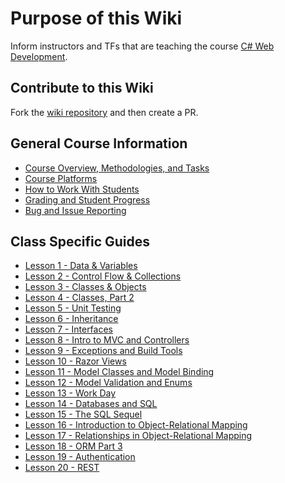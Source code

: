 # Purpose of this Wiki

Inform instructors and TFs that are teaching the course [C# Web Development](https://education.launchcode.org/csharp-web-development/).

## Contribute to this Wiki

Fork the [wiki repository](https://github.com/LaunchCodeEducation/csharp-web-development-wiki) and then create a PR.

## General Course Information

* [Course Overview, Methodologies, and Tasks](https://github.com/LaunchCodeEducation/csharp-web-development/wiki/Course-Overview-and-Structure)
* [Course Platforms](https://github.com/LaunchCodeEducation/csharp-web-development/wiki/Course-Platforms)
* [How to Work With Students](https://github.com/LaunchCodeEducation/csharp-web-development/wiki/Working-With-Students)
* [Grading and Student Progress](https://github.com/LaunchCodeEducation/csharp-web-development/wiki/Grading-and-Student-Progress)
* [Bug and Issue Reporting](https://github.com/LaunchCodeEducation/csharp-web-development/wiki/Course-Overview-and-Structure#Bug-and-Issue-Reporting)

## Class Specific Guides

* [Lesson 1 - Data & Variables](https://github.com/LaunchCodeEducation/csharp-web-development/wiki/Lesson-1-(Data-&-Variables))
* [Lesson 2 - Control Flow & Collections](https://github.com/LaunchCodeEducation/csharp-web-development/wiki/Lesson-2-(ControlFlow-&-Collections))
* [Lesson 3 - Classes & Objects](https://github.com/LaunchCodeEducation/csharp-web-development/wiki/Lesson-3-(Classes-&-Objects))
* [Lesson 4 - Classes, Part 2](https://github.com/LaunchCodeEducation/csharp-web-development/wiki/Lesson-4-(Classes-Part-2))
* [Lesson 5 - Unit Testing](https://github.com/LaunchCodeEducation/csharp-web-development/wiki/Lesson-5-(Unit-Testing))
* [Lesson 6 - Inheritance](https://github.com/LaunchCodeEducation/csharp-web-development/wiki/Lesson-6-(Inheritance))
* [Lesson 7 - Interfaces](https://github.com/LaunchCodeEducation/csharp-web-development/wiki/Lesson-7-(Interfaces))
* [Lesson 8 - Intro to MVC and Controllers](https://github.com/LaunchCodeEducation/csharp-web-development/wiki/Lesson-8-(Intro-to-MVC-and-Controllers))
* [Lesson 9 - Exceptions and Build Tools](https://github.com/LaunchCodeEducation/csharp-web-development/wiki/Lesson-9-(Exceptions-&-Build-Tools))
* [Lesson 10 - Razor Views](https://github.com/LaunchCodeEducation/csharp-web-development/wiki/Lesson-10-(Razor-Views))
* [Lesson 11 - Model Classes and Model Binding](https://github.com/LaunchCodeEducation/csharp-web-development/wiki/Lesson-11-(Model-Classes-and-Model-Binding))
* [Lesson 12 - Model Validation and Enums](https://github.com/LaunchCodeEducation/csharp-web-development/wiki/Lesson-12-(Model-Validation-and-Enums))
* [Lesson 13 - Work Day](https://github.com/LaunchCodeEducation/csharp-web-development/wiki/Lesson-13-(Work-Day))
* [Lesson 14 - Databases and SQL](https://github.com/LaunchCodeEducation/csharp-web-development/wiki/Lesson-14-(SQL-Part-1))
* [Lesson 15 - The SQL Sequel](https://github.com/LaunchCodeEducation/csharp-web-development/wiki/Lesson-15-(SQL-Part-2))
* [Lesson 16 - Introduction to Object-Relational Mapping](https://github.com/LaunchCodeEducation/csharp-web-development/wiki/Lesson-16-(ORM-Part-1))
* [Lesson 17 - Relationships in Object-Relational Mapping](https://github.com/LaunchCodeEducation/csharp-web-development/wiki/Lesson-17-(ORM-Part-2))
* [Lesson 18 - ORM Part 3](https://github.com/LaunchCodeEducation/csharp-web-development/wiki/Lesson-18-(ORM-Part-3))
* [Lesson 19 - Authentication](https://github.com/LaunchCodeEducation/csharp-web-development/wiki/Lesson-19-(Authentication))
* [Lesson 20 - REST](https://github.com/LaunchCodeEducation/csharp-web-development/wiki/Lesson-20-(REST))